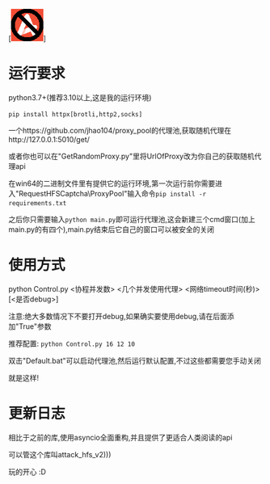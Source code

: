 [![AttackHFS](/icons/icon.png)]

# 运行要求

python3.7+(推荐3.10以上,这是我的运行环境)

`pip install httpx[brotli,http2,socks]`

一个https://github.com/jhao104/proxy_pool的代理池,获取随机代理在http://127.0.0.1:5010/get/

或者你也可以在"GetRandomProxy.py"里将UrlOfProxy改为你自己的获取随机代理api

在win64的二进制文件里有提供它的运行环境,第一次运行前你需要进入"RequestHFSCaptcha\ProxyPool"输入命令`pip install -r requirements.txt`

之后你只需要输入`python main.py`即可运行代理池,这会新建三个cmd窗口(加上main.py的有四个),main.py结束后它自己的窗口可以被安全的关闭

# 使用方式

python Control.py <协程并发数> <几个并发使用代理> <网络timeout时间(秒)> \[<是否debug>\]

注意:绝大多数情况下不要打开debug,如果确实要使用debug,请在后面添加"True"参数

推荐配置: `python Control.py 16 12 10`

双击"Default.bat"可以启动代理池,然后运行默认配置,不过这些都需要您手动关闭

就是这样!

# 更新日志

相比于之前的库,使用asyncio全面重构,并且提供了更适合人类阅读的api

可以管这个库叫attack_hfs_v2)))

玩的开心 :D